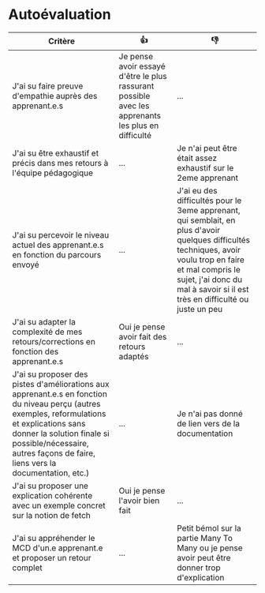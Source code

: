 # Autoévaluation

| Critère                                                                                                                                                                                                                                                      | 👍                                                                                                 | 👎                                                                                                                                                                                                                                       |
| ------------------------------------------------------------------------------------------------------------------------------------------------------------------------------------------------------------------------------------------------------------ | -------------------------------------------------------------------------------------------------- | ---------------------------------------------------------------------------------------------------------------------------------------------------------------------------------------------------------------------------------------- |
| J'ai su faire preuve d'empathie auprès des apprenant.e.s                                                                                                                                                                                                     | Je pense avoir essayé d'être le plus rassurant possible avec les apprenants les plus en difficulté | ...                                                                                                                                                                                                                                      |
| J'ai su être exhaustif et précis dans mes retours à l'équipe pédagogique                                                                                                                                                                                     | ...                                                                                                | Je n'ai peut être était assez exhaustif sur le 2eme apprenant                                                                                                                                                                            |
| J'ai su percevoir le niveau actuel des apprenant.e.s en fonction du parcours envoyé                                                                                                                                                                          | ...                                                                                                | J'ai eu des difficultés pour le 3eme apprenant, qui semblait, en plus d'avoir quelques difficultés techniques, avoir voulu trop en faire et mal compris le sujet, j'ai donc du mal à savoir si il est très en difficulté ou juste un peu |
| J'ai su adapter la complexité de mes retours/corrections en fonction des apprenant.e.s                                                                                                                                                                       | Oui je pense avoir fait des retours adaptés                                                        | ...                                                                                                                                                                                                                                      |
| J'ai su proposer des pistes d'améliorations aux apprenant.e.s en fonction du niveau perçu (autres exemples, reformulations et explications sans donner la solution finale si possible/nécessaire, autres façons de faire, liens vers la documentation, etc.) | ...                                                                                                | Je n'ai pas donné de lien vers de la documentation                                                                                                                                                                                       |
| J'ai su proposer une explication cohérente avec un exemple concret sur la notion de fetch                                                                                                                                                                    | Oui je pense l'avoir bien fait                                                                     | ...                                                                                                                                                                                                                                      |
| J'ai su appréhender le MCD d'un.e apprenant.e et proposer un retour complet                                                                                                                                                                                  | ...                                                                                                | Petit bémol sur la partie Many To Many ou je pense avoir peut être donner trop d'explication                                                                                                                                             |

